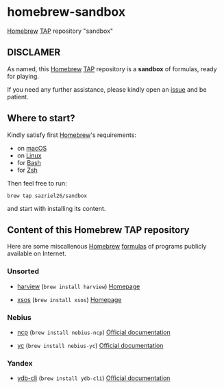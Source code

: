 # homebrew-sandbox

[Homebrew](https://brew.sh) [TAP](https://docs.brew.sh/Taps) repository "sandbox"

## DISCLAMER

As named, this [Homebrew](https://brew.sh) [TAP](https://docs.brew.sh/Taps) repository is
a **sandbox** of formulas, ready for playing.

If you need any further assistance, please kindly open an
[issue](https://github.com/sazriel26/homebrew-sandbox/issues/new/choose) 
and be patient.

## Where to start?

Kindly satisfy first [Homebrew](https://brew.sh)'s requirements:
* on [macOS](https://docs.brew.sh/Installation#macos-requirements)
* on [Linux](https://docs.brew.sh/Homebrew-on-Linux#requirements)
* for [Bash](https://docs.brew.sh/Shell-Completion#configuring-completions-in-bash)
* for [Zsh](https://docs.brew.sh/Shell-Completion#configuring-completions-in-zsh)

Then feel free to run:

`brew tap sazriel26/sandbox`

and start with installing its content.

## Content of this Homebrew TAP repository

Here are some miscallenous [Homebrew](https://brew.sh) 
[formulas](https://docs.brew.sh/Formula-Cookbook) of programs publicly 
available on Internet.

### Unsorted

* [harview](Formula/harview.rb) (`brew install harview`)
  [Homepage](https://github.com/fboender/harview)

* [xsos](Formula/xsos.rb) (`brew install xsos`)
  [Homepage](https://github.com/ryran/xsos)

### Nebius

* [ncp](Formula/nebius-ncp.rb) (`brew install nebius-ncp`)
  [Official documentation](https://nebius.ai/docs/cli)

* [yc](Formula/nebius-yc.rb) (`brew install nebius-yc`)
  [Official documentation](https://nebius.com/il/docs/cli)

### Yandex

* [ydb-cli](Formula/ydb-cli.rb) (`brew install ydb-cli`)
  [Official documentation](https://ydb.tech/en/docs/reference/ydb-cli/)

